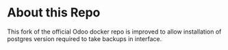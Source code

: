 About this Repo
===============

This fork of the official Odoo docker repo is improved to allow installation of postgres version required to take backups in interface.
